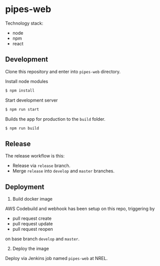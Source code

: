 # pipes-web

Technology stack:

- node
- npm
- react

## Development

Clone this repository and enter into `pipes-web` directory.

Install node modules

```bash
$ npm install
```

Start development server

```bash
$ npm run start
```

Builds the app for production to the `build` folder.

```bash
$ npm run build
```

## Release

The release workflow is this:

- Release via `release` branch.
- Merge `release` into `develop` and `master` branches.

## Deployment

1. Build docker image

AWS Codebuild and webhook has been setup on this repo, triggering by

- pull request create
- pull request update
- pull request reopen

on base branch `develop` and `master`.

2. Deploy the image

Deploy via Jenkins job named `pipes-web` at NREL.
